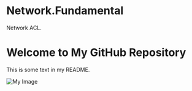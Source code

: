 # Network.Fundamental
Network ACL.

# Welcome to My GitHub Repository

This is some text in my README.

![My Image](https://phoenixnap.com/kb/wp-content/uploads/2022/04/diagram-acl-router-filtering-pnap.png)


